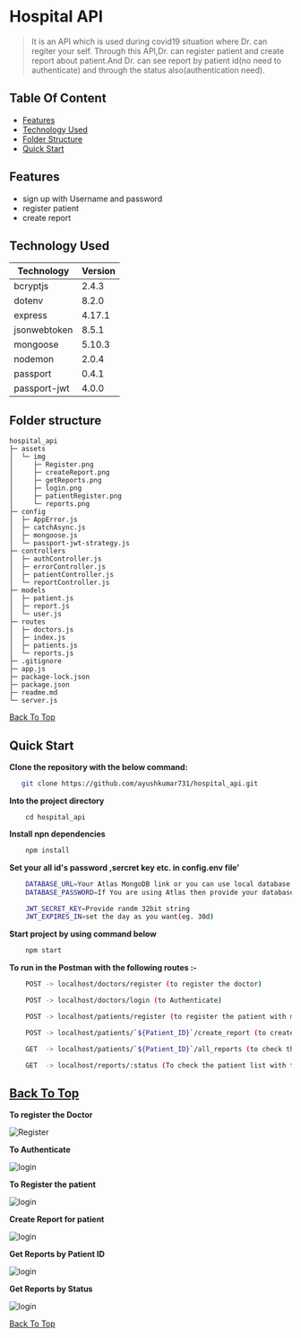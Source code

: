# Hospital API

> It is an API which is used during covid19 situation where Dr. can regiter your self. Through this API,Dr. can register patient and create report about patient.And Dr. can see report by patient id(no need to authenticate) and through the status also(authentication need).

## Table Of Content

- [Features](#Features)
- [Technology Used](#Technology-Used)
- [Folder Structure](#Folder-Structure)
- [Quick Start](#Quick-Start)

## Features

- sign up with Username and password
- register patient
- create report

## Technology Used

| Technology   | Version |
| ------------ | ------- |
| bcryptjs     | 2.4.3   |
| dotenv       | 8.2.0   |
| express      | 4.17.1  |
| jsonwebtoken | 8.5.1   |
| mongoose     | 5.10.3  |
| nodemon      | 2.0.4   |
| passport     | 0.4.1   |
| passport-jwt | 4.0.0   |

## Folder structure

```
hospital_api
├─ assets
│  └─ img
│     ├─ Register.png
│     ├─ createReport.png
│     ├─ getReports.png
│     ├─ login.png
│     ├─ patientRegister.png
│     └─ reports.png
├─ config
│  ├─ AppError.js
│  ├─ catchAsync.js
│  ├─ mongoose.js
│  └─ passport-jwt-strategy.js
├─ controllers
│  ├─ authController.js
│  ├─ errorController.js
│  ├─ patientController.js
│  └─ reportController.js
├─ models
│  ├─ patient.js
│  ├─ report.js
│  └─ user.js
├─ routes
│  ├─ doctors.js
│  ├─ index.js
│  ├─ patients.js
│  └─ reports.js
├─ .gitignore
├─ app.js
├─ package-lock.json
├─ package.json
├─ readme.md
└─ server.js
```

[Back To Top](#Hospital-API)

## Quick Start

**Clone the repository with the below command:**

```bash
   git clone https://github.com/ayushkumar731/hospital_api.git
```

**Into the project directory**

```
    cd hospital_api
```

**Install npn dependencies**

```bash
    npm install
```

**Set your all id's password ,sercret key etc. in config.env file'**

```bash
    DATABASE_URL=Your Atlas MongoDB link or you can use local database
    DATABASE_PASSWORD=If You are using Atlas then provide your database password

    JWT_SECRET_KEY=Provide randm 32bit string
    JWT_EXPIRES_IN=set the day as you want(eg. 30d)
```

**Start project by using command below**

```bash
    npm start
```

**To run in the Postman with the following routes :-**

```bash
    POST -> localhost/doctors/register (to register the doctor)

    POST -> localhost/doctors/login (to Authenticate)

    POST -> localhost/patients/register (to register the patient with mobile number "If patient all ready register then you get the reports of patient", 'Authentication need')

    POST -> localhost/patients/`${Patient_ID}`/create_report (to create a report with status either :'Negative','Travelled-Quarantine','Symptoms-Quarantine','Positive-Admit'. imp!-"Dr. should be authenticate" )

    GET  -> localhost/patients/`${Patient_ID}`/all_reports (to check the report of pateint old to new ,'no need to Authenticate,patient can also check your status with their relative ID')

    GET  -> localhost/reports/:status (To check the patient list with the status .Set status as a 'params'..'Aunthentication need')
```

## [Back To Top](#Hospital-API)

**To register the Doctor**

![Register](./assets/img/Register.png)

**To Authenticate**

![login](./assets/img/login.png)

**To Register the patient**

![login](./assets/img/patientRegister.png)

**Create Report for patient**

![login](./assets/img/createReport.png)

**Get Reports by Patient ID**

![login](./assets/img/getReports.png)

**Get Reports by Status**

![login](./assets/img/reports.png)

[Back To Top](#Hospital-API)
